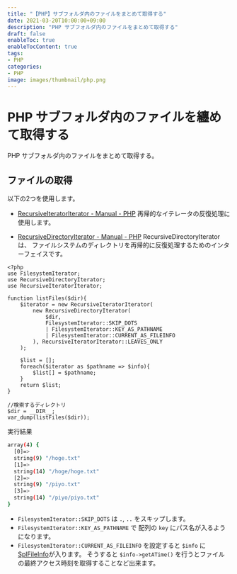 ```yaml
---
title: "【PHP】サブフォルダ内のファイルをまとめて取得する"
date: 2021-03-20T10:00:00+09:00
description: "PHP サブフォルダ内のファイルをまとめて取得する"
draft: false
enableToc: true
enableTocContent: true
tags: 
- PHP
categories: 
- PHP
image: images/thumbnail/php.png
---
```


# PHP サブフォルダ内のファイルを纏めて取得する
PHP サブフォルダ内のファイルをまとめて取得する。

## ファイルの取得
以下の2つを使用します。
* <a href="https://www.php.net/manual/ja/class.recursivedirectoryiterator.php" target="_blank" rel="nofollow noopener">RecursiveIteratorIterator - Manual - PHP</a>
再帰的なイテレータの反復処理に使用します。 

* <a href="https://www.php.net/manual/ja/class.recursivedirectoryiterator.php" target="_blank" rel="nofollow noopener">RecursiveDirectoryIterator - Manual - PHP</a>
RecursiveDirectoryIterator は、 ファイルシステムのディレクトリを再帰的に反復処理するためのインターフェイスです。 

``` php:sample.php {linenos=table}
<?php
use FilesystemIterator;
use RecursiveDirectoryIterator;
use RecursiveIteratorIterator;

function listFiles($dir){
    $iterator = new RecursiveIteratorIterator(
        new RecursiveDirectoryIterator(
            $dir,
            FilesystemIterator::SKIP_DOTS
            | FilesystemIterator::KEY_AS_PATHNAME
            | FilesystemIterator::CURRENT_AS_FILEINFO
        ), RecursiveIteratorIterator::LEAVES_ONLY
    );
 
    $list = [];
    foreach($iterator as $pathname => $info){
        $list[] = $pathname;
    }
    return $list;
}

//検索するディレクトリ
$dir = __DIR__;
var_dump(listFiles($dir));
```

実行結果
``` bash
array(4) {
  [0]=>
  string(9) "/hoge.txt"
  [1]=>
  string(14) "/hoge/hoge.txt"
  [2]=>
  string(9) "/piyo.txt"
  [3]=>
  string(14) "/piyo/piyo.txt"
}
```

* ``FilesystemIterator::SKIP_DOTS`` は ```.```, ```..``` をスキップします。
* ```FilesystemIterator::KEY_AS_PATHNAME``` で 配列の ```key``` にパス名が入るようになります。
* ```FilesystemIterator::CURRENT_AS_FILEINFO``` を設定すると ```$info``` に <a href="https://www.php.net/manual/ja/class.splfileinfo.php" target="_blank" rel="nofollow noopener">SplFileInfo</a>が入ります。
そうすると ```$info->getATime()``` を行うとファイルの最終アクセス時刻を取得することなど出来ます。